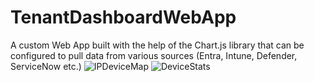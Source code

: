 # TenantDashboardWebApp
A custom Web App built with the help of the Chart.js library that can be configured to pull data from various sources (Entra, Intune, Defender, ServiceNow etc.)
![IPDeviceMap](https://github.com/AdrianbCojocaru/TenantDashboardWebApp/blob/main/screenshots/DeviceMap.png)
![DeviceStats](https://github.com/AdrianbCojocaru/TenantDashboardWebApp/blob/main/screenshots/DeviceStats.png)